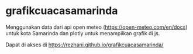 # grafikcuacasamarinda

Menggunakan data dari api open meteo (https://open-meteo.com/en/docs) untuk kota Samarinda dan plotly untuk menampilkan grafik di js.

Dapat di akses di https://rezhani.github.io/grafikcuacasamarinda/
